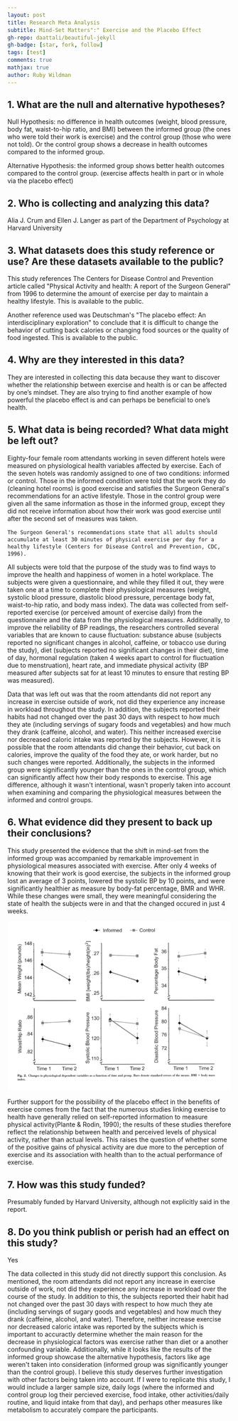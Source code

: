 ```yaml
---
layout: post
title: Research Meta Analysis
subtitle: Mind-Set Matters":" Exercise and the Placebo Effect
gh-repo: daattali/beautiful-jekyll
gh-badge: [star, fork, follow]
tags: [test]
comments: true
mathjax: true
author: Ruby Wildman
---
```


## 1. What are the null and alternative hypotheses?
Null Hypothesis: no difference in health outcomes (weight, blood pressure, body fat, waist-to-hip ratio, and BMI) between the informed group (the ones who were told their work is exercise) and the control group (those who were not told). Or the control group shows a decrease in health outcomes compared to the informed group.

Alternative Hypothesis: the informed group shows better health outcomes compared to the control group. (exercise affects health in part or in whole via the placebo effect)


## 2. Who is collecting and analyzing this data?
Alia J. Crum and Ellen J. Langer as part of the Department of Psychology at Harvard University

## 3.  What datasets does this study reference or use? Are these datasets available to the public?
This study references The Centers for Disease Control and Prevention article called "Physical Activity and health: A report of the Surgeon General" from 1996 to determine the amount of exercise per day to maintain a healthy lifestyle. This is available to the public.  

Another reference used was Deutschman's "The placebo effect: An interdisciplinary exploration" to conclude that it is difficult to change the behavior of cutting back calories or changing food sources or the quality of food ingested. This is available to the public.


## 4. Why are they interested in this data?
They are interested in collecting this data because they want to discover whether the relationship between exercise and health is or can be affected by one’s mindset. They are also trying to find another example of how powerful the placebo effect is and can perhaps be beneficial to one’s health.

## 5. What data is being recorded? What data might be left out?
Eighty-four female room attendants working in seven different hotels were measured on physiological health variables affected by exercise. Each of the seven hotels was randomly assigned to one of two conditions: informed or control. Those in the informed condition were told that the work they do (cleaning hotel rooms) is good exercise and satisfies the Surgeon General's recommendations for an active lifestyle. Those in the control group were given all the same information as those in the informed group, except they did not receive information about how their work was good exercise until after the second set of measures was taken. 

~~~
The Surgeon General's recommendations state that all adults should accumulate at least 30 minutes of physical exercise per day for a healthy lifestyle (Centers for Disease Control and Prevention, CDC, 1996).
~~~


All subjects were told that the purpose of the study was to find ways to improve the health and happiness of women in a hotel workplace. The subjects were given a questionnaire, and while they filled it out, they were taken one at a time to complete their physiological measures (weight, systolic blood pressure, diastolic blood pressure, percentage body fat, waist-to-hip ratio, and body mass index). The data was collected from self-reported exercise (or perceived amount of exercise daily) from the questionnaire and the data from the physiological measures. Additionally, to improve the reliability of BP readings, the researchers controlled several variables that are known to cause fluctuation: substance abuse (subjects reported no significant changes in alcohol, caffeine, or tobacco use during the study), diet (subjects reported no significant changes in their diet), time of day, hormonal regulation (taken 4 weeks apart to control for fluctuation due to menstruation), heart rate, and immediate physical activity (BP measured after subjects sat for at least 10 minutes to ensure that resting BP was measured). 

Data that was left out was that the room attendants did not report any increase in exercise outside of work, not did they experience any increase in workload throughout the study. In addition, the subjects reported their habits had not changed over the past 30 days with respect to how much they ate (including servings of sugary foods and vegetables) and how much they drank (caffeine, alcohol, and water). This neither increased exercise nor decreased caloric intake was reported by the subjects. However, it is possible that the room attendants did change their behavior, cut back on calories, improve the quality of the food they ate, or work harder, but no such changes were reported. Additionally, the subjects in the informed group were significantly younger than the ones in the control group, which can significantly affect how their body responds to exercise. This age difference, although it wasn't intentional, wasn't properly taken into account when examining and comparing the physiological measures between the informed and control groups. 

## 6. What evidence did they present to back up their conclusions?
This study presented the evidence that the shift in mind-set from the informed group was accompanied by remarkable improvement in physiological measures associated with exercise. After only 4 weeks of knowing that their work is good exercise, the subjects in the informed group lost an average of 3 points, lowered the systolic BP by 10 points, and were significantly healthier as measure by body-fat percentage, BMR and WHR. While these changes were small, they were meaningful considering the state of health the subjects were in and that the changed occured in just 4 weeks. 


![Result](/assets/img/results.png)


Further support for the possibility of the placebo effect in the benefits of exercise comes from the fact that the numerous studies linking exercise to health have generally relied on self-reported information to measure physical activity(Plante & Rodin, 1990); the results of these studies therefore reflect the relationship between health and perceived levels of physical activity, rather than actual levels. This raises the question of whether some of the positive gains of physical activity are due more to the perception of exercise and its association with health than to the actual performance of exercise. 


## 7. How was this study funded?
Presumably funded by Harvard University, although not explicitly said in the report. 


## 8. Do you think publish or perish had an effect on this study?
Yes

The data collected in this study did not directly support this conclusion. As mentioned, the room attendants did not report any increase in exercise outside of work, not did they experience any increase in workload over the course of the study. In addition to this, the subjects reported their habit had not changed over the past 30 days with respect to how much they ate (including servings of sugary goods and vegetables) and how much they drank (caffeine, alcohol, and water). Therefore, neither increase exercise nor decreased caloric intake was reported by the subjects which is important to accuractly determine whether the main reason for the decrease in physiological factors was exercise rather than diet or a another confounding variable. Additionally, while it looks like the results of the informed group showcase the alternative hypothesis, factors like age weren't taken into consideration (informed group was significantly younger than the control group). I believe this study deserves further investigation with other factors being taken into account. If I were to replicate this study, I would include a larger sample size, daily logs (where the informed and control group log their percieved exercise, food intake, other activities/daily routine, and liquid intake from that day), and perhaps other measures like metabolism to accurately compare the participants. 

